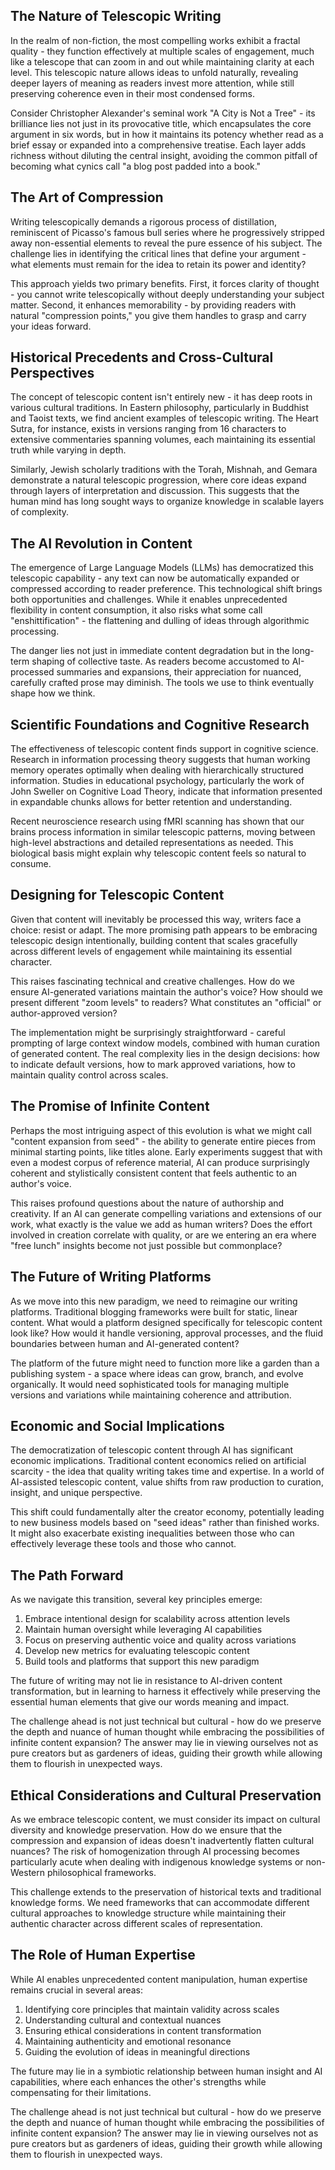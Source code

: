 ## The Nature of Telescopic Writing

In the realm of non-fiction, the most compelling works exhibit a fractal quality - they function effectively at multiple scales of engagement, much like a telescope that can zoom in and out while maintaining clarity at each level. This telescopic nature allows ideas to unfold naturally, revealing deeper layers of meaning as readers invest more attention, while still preserving coherence even in their most condensed forms.

Consider Christopher Alexander's seminal work "A City is Not a Tree" - its brilliance lies not just in its provocative title, which encapsulates the core argument in six words, but in how it maintains its potency whether read as a brief essay or expanded into a comprehensive treatise. Each layer adds richness without diluting the central insight, avoiding the common pitfall of becoming what cynics call "a blog post padded into a book."

## The Art of Compression

Writing telescopically demands a rigorous process of distillation, reminiscent of Picasso's famous bull series where he progressively stripped away non-essential elements to reveal the pure essence of his subject. The challenge lies in identifying the critical lines that define your argument - what elements must remain for the idea to retain its power and identity?

This approach yields two primary benefits. First, it forces clarity of thought - you cannot write telescopically without deeply understanding your subject matter. Second, it enhances memorability - by providing readers with natural "compression points," you give them handles to grasp and carry your ideas forward.

## Historical Precedents and Cross-Cultural Perspectives

The concept of telescopic content isn't entirely new - it has deep roots in various cultural traditions. In Eastern philosophy, particularly in Buddhist and Taoist texts, we find ancient examples of telescopic writing. The Heart Sutra, for instance, exists in versions ranging from 16 characters to extensive commentaries spanning volumes, each maintaining its essential truth while varying in depth.

Similarly, Jewish scholarly traditions with the Torah, Mishnah, and Gemara demonstrate a natural telescopic progression, where core ideas expand through layers of interpretation and discussion. This suggests that the human mind has long sought ways to organize knowledge in scalable layers of complexity.

## The AI Revolution in Content

The emergence of Large Language Models (LLMs) has democratized this telescopic capability - any text can now be automatically expanded or compressed according to reader preference. This technological shift brings both opportunities and challenges. While it enables unprecedented flexibility in content consumption, it also risks what some call "enshittification" - the flattening and dulling of ideas through algorithmic processing.

The danger lies not just in immediate content degradation but in the long-term shaping of collective taste. As readers become accustomed to AI-processed summaries and expansions, their appreciation for nuanced, carefully crafted prose may diminish. The tools we use to think eventually shape how we think.

## Scientific Foundations and Cognitive Research

The effectiveness of telescopic content finds support in cognitive science. Research in information processing theory suggests that human working memory operates optimally when dealing with hierarchically structured information. Studies in educational psychology, particularly the work of John Sweller on Cognitive Load Theory, indicate that information presented in expandable chunks allows for better retention and understanding.

Recent neuroscience research using fMRI scanning has shown that our brains process information in similar telescopic patterns, moving between high-level abstractions and detailed representations as needed. This biological basis might explain why telescopic content feels so natural to consume.

## Designing for Telescopic Content

Given that content will inevitably be processed this way, writers face a choice: resist or adapt. The more promising path appears to be embracing telescopic design intentionally, building content that scales gracefully across different levels of engagement while maintaining its essential character.

This raises fascinating technical and creative challenges. How do we ensure AI-generated variations maintain the author's voice? How should we present different "zoom levels" to readers? What constitutes an "official" or author-approved version?

The implementation might be surprisingly straightforward - careful prompting of large context window models, combined with human curation of generated content. The real complexity lies in the design decisions: how to indicate default versions, how to mark approved variations, how to maintain quality control across scales.

## The Promise of Infinite Content

Perhaps the most intriguing aspect of this evolution is what we might call "content expansion from seed" - the ability to generate entire pieces from minimal starting points, like titles alone. Early experiments suggest that with even a modest corpus of reference material, AI can produce surprisingly coherent and stylistically consistent content that feels authentic to an author's voice.

This raises profound questions about the nature of authorship and creativity. If an AI can generate compelling variations and extensions of our work, what exactly is the value we add as human writers? Does the effort involved in creation correlate with quality, or are we entering an era where "free lunch" insights become not just possible but commonplace?

## The Future of Writing Platforms

As we move into this new paradigm, we need to reimagine our writing platforms. Traditional blogging frameworks were built for static, linear content. What would a platform designed specifically for telescopic content look like? How would it handle versioning, approval processes, and the fluid boundaries between human and AI-generated content?

The platform of the future might need to function more like a garden than a publishing system - a space where ideas can grow, branch, and evolve organically. It would need sophisticated tools for managing multiple versions and variations while maintaining coherence and attribution.

## Economic and Social Implications

The democratization of telescopic content through AI has significant economic implications. Traditional content economics relied on artificial scarcity - the idea that quality writing takes time and expertise. In a world of AI-assisted telescopic content, value shifts from raw production to curation, insight, and unique perspective.

This shift could fundamentally alter the creator economy, potentially leading to new business models based on "seed ideas" rather than finished works. It might also exacerbate existing inequalities between those who can effectively leverage these tools and those who cannot.

## The Path Forward

As we navigate this transition, several key principles emerge:

1. Embrace intentional design for scalability across attention levels
2. Maintain human oversight while leveraging AI capabilities
3. Focus on preserving authentic voice and quality across variations
4. Develop new metrics for evaluating telescopic content
5. Build tools and platforms that support this new paradigm

The future of writing may not lie in resistance to AI-driven content transformation, but in learning to harness it effectively while preserving the essential human elements that give our words meaning and impact.

The challenge ahead is not just technical but cultural - how do we preserve the depth and nuance of human thought while embracing the possibilities of infinite content expansion? The answer may lie in viewing ourselves not as pure creators but as gardeners of ideas, guiding their growth while allowing them to flourish in unexpected ways.

## Ethical Considerations and Cultural Preservation

As we embrace telescopic content, we must consider its impact on cultural diversity and knowledge preservation. How do we ensure that the compression and expansion of ideas doesn't inadvertently flatten cultural nuances? The risk of homogenization through AI processing becomes particularly acute when dealing with indigenous knowledge systems or non-Western philosophical frameworks.

This challenge extends to the preservation of historical texts and traditional knowledge forms. We need frameworks that can accommodate different cultural approaches to knowledge structure while maintaining their authentic character across different scales of representation.

## The Role of Human Expertise

While AI enables unprecedented content manipulation, human expertise remains crucial in several areas:

1. Identifying core principles that maintain validity across scales
2. Understanding cultural and contextual nuances
3. Ensuring ethical considerations in content transformation
4. Maintaining authenticity and emotional resonance
5. Guiding the evolution of ideas in meaningful directions

The future may lie in a symbiotic relationship between human insight and AI capabilities, where each enhances the other's strengths while compensating for their limitations.

The challenge ahead is not just technical but cultural - how do we preserve the depth and nuance of human thought while embracing the possibilities of infinite content expansion? The answer may lie in viewing ourselves not as pure creators but as gardeners of ideas, guiding their growth while allowing them to flourish in unexpected ways.